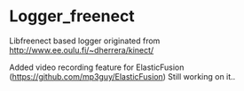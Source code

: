 # Logger_freenect

Libfreenect based logger originated from http://www.ee.oulu.fi/~dherrera/kinect/

Added video recording feature for ElasticFusion (https://github.com/mp3guy/ElasticFusion)
Still working on it..

